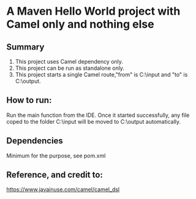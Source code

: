 # A Maven Hello World project with Camel only and nothing else

## Summary
1. This project uses Camel dependency only.
2. This project can be run as standalone only.
3. This project starts a single Camel route,"from" is C:\input and "to" is C:\output.

## How to run:
Run the main function from the IDE. Once it started successfully, any file coped to the folder C:\input
will be moved to C:\output automatically.

## Dependencies
Minimum for the purpose, see pom.xml

## Reference, and credit to:
https://www.javainuse.com/camel/camel_dsl

